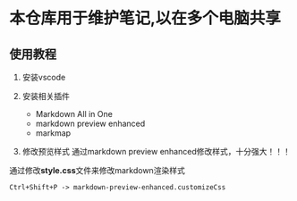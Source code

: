 # 本仓库用于维护笔记,以在多个电脑共享

## 使用教程
1. 安装vscode
   
2. 安装相关插件
   - Markdown All in One
   - markdown preview enhanced
   - markmap

3. 修改预览样式
   通过markdown preview enhanced修改样式，十分强大！！！

通过修改**style.css**文件来修改markdown渲染样式
```
Ctrl+Shift+P -> markdown-preview-enhanced.customizeCss
```
